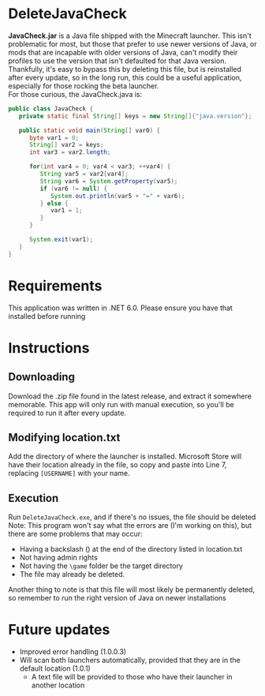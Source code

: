 # DeleteJavaCheck
**JavaCheck.jar** is a Java file shipped with the Minecraft launcher. This isn't problematic for most, but those that prefer to use newer versions of Java, or mods that are incapable with older versions of Java, can't modify their profiles to use the version that isn't defaulted for that Java version.  
Thankfully, it's easy to bypass this by deleting this file, but is reinstalled after every update, so in the long run, this could be a useful application, especially for those rocking the beta launcher.  
For those curious, the JavaCheck.java is:
```java
public class JavaCheck {
   private static final String[] keys = new String[]{"java.version"};

   public static void main(String[] var0) {
      byte var1 = 0;
      String[] var2 = keys;
      int var3 = var2.length;

      for(int var4 = 0; var4 < var3; ++var4) {
         String var5 = var2[var4];
         String var6 = System.getProperty(var5);
         if (var6 != null) {
            System.out.println(var5 + "=" + var6);
         } else {
            var1 = 1;
         }
      }

      System.exit(var1);
   }
}
```

# Requirements
This application was written in .NET 6.0. Please ensure you have that installed before running

# Instructions
## Downloading
Download the .zip file found in the latest release, and extract it somewhere memorable. This app will only run with manual execution, so you'll be required to run it after every update.

## Modifying location.txt
Add the directory of where the launcher is installed. Microsoft Store will have their location already in the file, so copy and paste into Line 7, replacing `[USERNAME]` with your name.

## Execution
Run `DeleteJavaCheck.exe`, and if there's no issues, the file should be deleted  
Note: This program won't say what the errors are (I'm working on this), but there are some problems that may occur:
- Having a backslash (\) at the end of the directory listed in location.txt
- Not having admin rights
- Not having the `\game` folder be the target directory
- The file may already be deleted.  

Another thing to note is that this file will most likely be permanently deleted, so remember to run the right version of Java on newer installations

# Future updates
- Improved error handling (1.0.0.3)
- Will scan both launchers automatically, provided that they are in the default location (1.0.1)
  - A text file will be provided to those who have their launcher in another location
